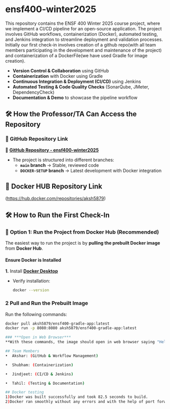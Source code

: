 # ensf400-winter2025
This repository contains the ENSF 400 Winter 2025 course project, where we implement a CI/CD pipeline for an open-source application. The project involves GitHub workflows, containerization (Docker), automated testing, and Jenkins integration to streamline deployment and validation processes. Initially our first check-in involves creation of a github repo(with all team members participating in the development and maintenance of the project) and containerization of a DockerFile(we have used Gradle for image creation).


- **Version Control & Collaboration** using GitHub
- **Containerization** with Docker using Gradle
- **Continuous Integration & Deployment (CI/CD)** using Jenkins
- **Automated Testing & Code Quality Checks** (SonarQube, JMeter, DependencyCheck)
- **Documentation & Demo** to showcase the pipeline workflow

## 🛠️ How the Professor/TA Can Access the Repository
### 📌 GitHub Repository Link
🔗 **[GitHub Repository - ensf400-winter2025](https://github.com/Aksh5879/ensf400-winter2025)**  
- The project is structured into different branches:
  - **`main` branch** → Stable, reviewed code
  - **`DOCKER-SETUP` branch** → Latest development with Docker integration
##   📌 **Docker HUB Repository Link**
(https://hub.docker.com/repositories/aksh5879)

## 🛠️ How to Run the First Check-In
### 🔹 **Option 1: Run the Project from Docker Hub (Recommended)**
The easiest way to run the project is by **pulling the prebuilt Docker image** from **Docker Hub**.

#### **Ensure Docker is Installed**
**1.** Install **[Docker Desktop](https://www.docker.com/products/docker-desktop)**
- Verify installation:
  ```bash
  docker --version
### **2️ Pull and Run the Prebuilt Image**
Run the following commands:

```bash
docker pull aksh5879/ensf400-gradle-app:latest
docker run -p 8080:8080 aksh5879/ensf400-gradle-app:latest

### ***Open in Web Browser***
**With these commands, the image should open in web browser saying "Hello, this is a web server!".**

## Team Members
•⁠  ⁠Akshar: (GitHub & Workflow Management)

•⁠  ⁠Shubham: (Containerization)

•⁠  ⁠Jindjeet: (CI/CD & Jenkins)

•⁠  ⁠Tahil: (Testing & Documentation)

## Docker testing
1)Docker was built successfully and took 82.5 seconds to build.
2)Docker ran smoothly without any errors and with the help of port forwarding, an URL was created which opened in web browser.
